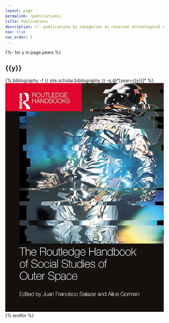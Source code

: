 ```yaml
---
layout: page
permalink: /publications/
title: Publications
description: <!--publications by categories in reversed chronological order. generated by jekyll-scholar.-->
nav: true
nav_order: 1
---
```

<!-- _pages/publications.md -->
<div class="publications">

{%- for y in page.years %}
  <h2 class="year">{{y}}</h2>
  {% bibliography -f {{ site.scholar.bibliography }} -q @*[year={{y}}]* %}
  <img src="assets/img/rhfssoos.jpg" alt="Picture" class="small-picture">
{% endfor %}

</div>
